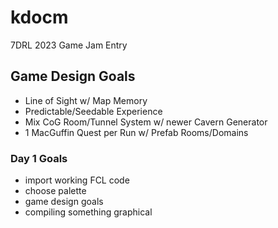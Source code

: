 # kdocm
7DRL 2023 Game Jam Entry

## Game Design Goals
- Line of Sight w/ Map Memory
- Predictable/Seedable Experience
- Mix CoG Room/Tunnel System w/ newer Cavern Generator
- 1 MacGuffin Quest per Run w/ Prefab Rooms/Domains

### Day 1 Goals
- import working FCL code
- choose palette
- game design goals
- compiling something graphical
